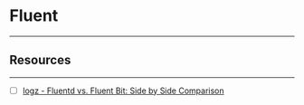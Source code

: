 # Fluent
---

## Resources
---
- [ ] [logz - Fluentd vs. Fluent Bit: Side by Side Comparison](https://logz.io/blog/fluentd-vs-fluent-bit)
